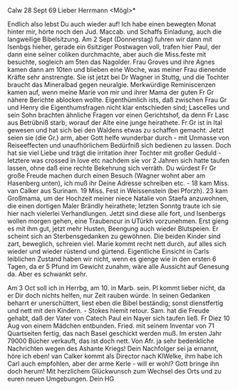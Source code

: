  Calw 28 Sept 69
Lieber Herrmann <Mögl>*

Endlich also lebst Du auch wieder auf! Ich habe einen bewegten Monat hinter mir, hörte noch den Jud. Maccab. und Schaffs Einladung, auch die langweilige Bibelsitzung. Am 2 Sept (Donnerstag) fuhren wir dann mit Isenbgs hieher, gerade ein 6sitziger Postwagen voll, trafen hier Paul, der dann eine seiner coliken durchmachte, aber auch die Miss.feste mit besuchte, sogleich am 5ten das Nagolder. Frau Groves und ihre Agnes kamen dann am 10ten und blieben eine Woche, was meiner Frau dienende Kräfte sehr anstrengte. Sie ist jetzt bei Dr Wagner in Stuttg, und die Tochter braucht das Mineralbad gegen neuralgie. Merkwürdige Reminiscenzen kamen auf, wenn meine Marie von mir und ihrer Mama der guten Fr Gr nähere Berichte ablocken wollte. Eigenthümlich ists, daß zwischen Frau Gr und Henry die Eigenthumsfragen nicht klar entschieden sind; Lascelles und sein Sohn brachten ähnliche Fragen vor einen Gerichtshof, da denn Fr Lasc aus Betrübniß starb, worauf der Alte eine junge heirathete. Fr Gr ist in Ital gewesen und hat sich bei den Waldens etwas zu schaffen gemacht. Jetzt seien sie (die Gr.) arm, aber Gott helfe wunderbar durch - mit Unmasse von Reiseeffecten und unaufhörlichem Bedürfniß sich bedienen zu lassen. Doch hat sie viel Liebe und trägt die irritation ihrer Tochter mit großer Geduld - letztere was crossed in love etc nachdem sie vor 2 Jahren sich hatte taufen lassen, ohne daß eine rechte Bekehrung sich verräth. Du würdest Fr Gr große Freude machen durch einen Besuch (Wagner wohnt aber am Hasenberg unten), ich muß ihr Deine Adresse schreiben etc. - 18 kam Miss. van Calker aus Surinam. 19 Miss. Fest in Weissenstein (bei Pforzh). 23 kam Großmama, um der Hochzeit meiner niece Natalie von Staefa anzuwohnen, die einen dortigen Maler Brändly heirathete; letzten Sonntg traute ich sie hier nach vielerlei Verhandlungen. Jetzt sind diese alle fort, und Isenbergs wollen morgen gehen, eine Traubencur in UTürkh vorzunehmen. Erst gieng es mit ihm gut, jetzt mehr Husten, Beengung auch wieder Blutspeien. Er scheint sich an Sterbensgedanken zu gewöhnen. Die beiden Kinder sind zart, beweglich, schreien viel. Marie kommt recht nett durch, auf alles sich wieder und wieder rüstend und gürtend. Eigentliche Einsicht in Carls leiblichen Zustand haben wir nicht, wenn es gienge wie in den ersten 6 Tagen, da er 5 Pfund im Gewicht zunahm, wäre alle Aussicht auf Genesung da. Aber es schwankt sehr.

Am 3 Oct soll ich in Herrbg, am 10. in Marb. sein. Pl kommt lieber nicht, da er Dir doch nichts helfen, nur Zeit rauben würde. In seinen Gedanken beharrt er unerschüttert, liest eben die Bibel beständig; sonst dienstfertig und nett mit den Kindern. - Stokes hiemit retour. Sam. hat die Freude gehabt, daß der Vater von Catech Paul ein Nayer sich taufen ließ. Fr Diez 10 Aug von einem Mädchen entbunden. Fried. mit seinem Inventar von 71 Quartseiten fertig, das nach Basel geschickt werden muß. Im ersten Jahr 79000 Bücher verkauft, das ist doch nett. Von Afr. ja sehr bedenkliche Nachrichten wegen des Ashante Kriegs! Dein Nachfolger sei ja ernannt, höre ich eben! van Calker kommt als Director nach KlWelke, ihm habe ich Carl auch empfohlen, aber der arme Kerle - will er wohl? Gott bringe ihn doch herum! Mit herzlichem Glückwunsch zum Wechsel des Orts und zu euren neuen Umgebungen.
 Dein HG
